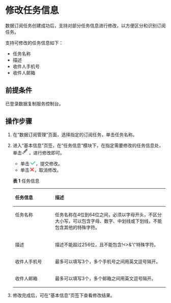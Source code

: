 # 修改任务信息<a name="drs_15_0011"></a>

数据订阅任务创建成功后，支持对部分任务信息进行修改，以方便区分和识别订阅任务。

支持可修改的任务信息如下：

-   任务名称
-   描述
-   收件人手机号
-   收件人邮箱

## 前提条件<a name="section16256919193311"></a>

已登录数据复制服务控制台。

## 操作步骤<a name="section142201121318"></a>

1.  在“数据订阅管理”页面，选择指定的订阅任务，单击任务名称。
2.  进入“基本信息”页签，在“任务信息“模块下，在指定需要修改的任务信息处，单击![](figures/icon-edit.png)，进行修改即可。

    -   单击![](figures/icon-true.png)，提交修改。
    -   单击![](figures/icon-false.png)，取消修改。

    **表 1**  任务信息

    <a name="table11403142202410"></a>
    <table><thead align="left"><tr id="row17404132212417"><th class="cellrowborder" valign="top" width="26.13%" id="mcps1.2.3.1.1"><p id="p15404192292420"><a name="p15404192292420"></a><a name="p15404192292420"></a><strong id="b207474522416"><a name="b207474522416"></a><a name="b207474522416"></a>任务信息</strong></p>
    </th>
    <th class="cellrowborder" valign="top" width="73.87%" id="mcps1.2.3.1.2"><p id="p7404622142417"><a name="p7404622142417"></a><a name="p7404622142417"></a><strong id="b20781545102415"><a name="b20781545102415"></a><a name="b20781545102415"></a>描述</strong></p>
    </th>
    </tr>
    </thead>
    <tbody><tr id="row1565185119207"><td class="cellrowborder" valign="top" width="26.13%" headers="mcps1.2.3.1.1 "><p id="p865851182014"><a name="p865851182014"></a><a name="p865851182014"></a>任务名称</p>
    </td>
    <td class="cellrowborder" valign="top" width="73.87%" headers="mcps1.2.3.1.2 "><p id="p62281730204420"><a name="p62281730204420"></a><a name="p62281730204420"></a>任务名称在4位到64位之间，必须以字母开头，不区分大小写，可以包含字母、数字、中划线或下划线，不能包含其他的特殊字符。</p>
    </td>
    </tr>
    <tr id="row370516481203"><td class="cellrowborder" valign="top" width="26.13%" headers="mcps1.2.3.1.1 "><p id="p97051248122015"><a name="p97051248122015"></a><a name="p97051248122015"></a>描述</p>
    </td>
    <td class="cellrowborder" valign="top" width="73.87%" headers="mcps1.2.3.1.2 "><p id="p18404172252412"><a name="p18404172252412"></a><a name="p18404172252412"></a>描述不能超过256位，且不能包含!&lt;&gt;&amp;'\"特殊字符。</p>
    </td>
    </tr>
    <tr id="row16404112282416"><td class="cellrowborder" valign="top" width="26.13%" headers="mcps1.2.3.1.1 "><p id="p18404152219244"><a name="p18404152219244"></a><a name="p18404152219244"></a>收件人手机号</p>
    </td>
    <td class="cellrowborder" valign="top" width="73.87%" headers="mcps1.2.3.1.2 "><p id="p114041422152418"><a name="p114041422152418"></a><a name="p114041422152418"></a>最多可以填写3个，多个手机号之间用英文逗号隔开。</p>
    </td>
    </tr>
    <tr id="row184041322152413"><td class="cellrowborder" valign="top" width="26.13%" headers="mcps1.2.3.1.1 "><p id="p94049222242"><a name="p94049222242"></a><a name="p94049222242"></a>收件人邮箱</p>
    </td>
    <td class="cellrowborder" valign="top" width="73.87%" headers="mcps1.2.3.1.2 "><p id="p1640462212247"><a name="p1640462212247"></a><a name="p1640462212247"></a>最多可以填写3个，多个邮箱之间用英文逗号隔开。</p>
    </td>
    </tr>
    </tbody>
    </table>

3.  修改完成后，可在“基本信息”页签下查看修改结果。

